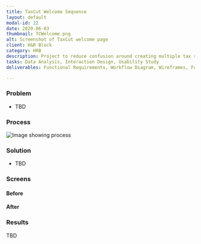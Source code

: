 ```yaml
---
title: TaxCut Welcome Sequence
layout: default
modal-id: 22
date: 2020-06-03
thumbnail: TCWelcome.png
alt: Screenshot of TaxCut welcome page
client: H&R Block
category: HRB
description: Project to reduce confusion around creating multiple tax returns.
tasks: Data Analysis, Interaction Design, Usability Study
deliverables: Functional Requirements, Workflow Diagram, Wireframes, Functional Specification

---
```

### Problem
* TBD

### Process
![Image showing process ](./img/portfolio/TBD)
### Solution
* TBD

### Screens
#### Before
#### After


### Results
TBD
